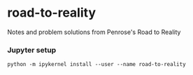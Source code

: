 # road-to-reality
Notes and problem solutions from Penrose's Road to Reality

### Jupyter setup

```commandline
python -m ipykernel install --user --name road-to-reality
```
